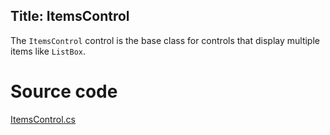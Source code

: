 Title: ItemsControl
---
The `ItemsControl` control is the base class for controls that display multiple items like `ListBox`.

# Source code
[ItemsControl.cs](https://github.com/AvaloniaUI/Avalonia/blob/master/src/Avalonia.Controls/ItemsControl.cs)
